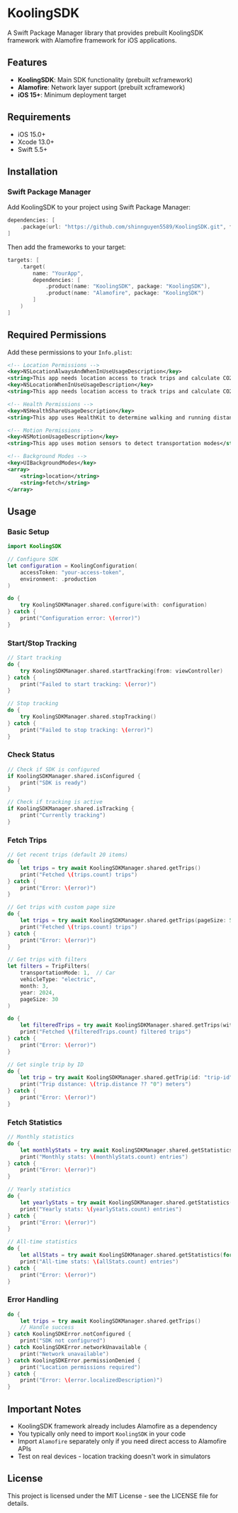 # KoolingSDK

A Swift Package Manager library that provides prebuilt KoolingSDK framework with Alamofire framework for iOS applications.

## Features

- **KoolingSDK**: Main SDK functionality (prebuilt xcframework)
- **Alamofire**: Network layer support (prebuilt xcframework)
- **iOS 15+**: Minimum deployment target

## Requirements

- iOS 15.0+
- Xcode 13.0+
- Swift 5.5+

## Installation

### Swift Package Manager

Add KoolingSDK to your project using Swift Package Manager:

```swift
dependencies: [
    .package(url: "https://github.com/shinnguyen5589/KoolingSDK.git", from: "1.0.0")
]
```

Then add the frameworks to your target:

```swift
targets: [
    .target(
        name: "YourApp",
        dependencies: [
            .product(name: "KoolingSDK", package: "KoolingSDK"),
            .product(name: "Alamofire", package: "KoolingSDK")
        ]
    )
]
```

## Required Permissions

Add these permissions to your `Info.plist`:

```xml
<!-- Location Permissions -->
<key>NSLocationAlwaysAndWhenInUseUsageDescription</key>
<string>This app needs location access to track trips and calculate CO2 emissions</string>
<key>NSLocationWhenInUseUsageDescription</key>
<string>This app needs location access to track trips and calculate CO2 emissions</string>

<!-- Health Permissions -->
<key>NSHealthShareUsageDescription</key>
<string>This app uses HealthKit to determine walking and running distances</string>

<!-- Motion Permissions -->
<key>NSMotionUsageDescription</key>
<string>This app uses motion sensors to detect transportation modes</string>

<!-- Background Modes -->
<key>UIBackgroundModes</key>
<array>
    <string>location</string>
    <string>fetch</string>
</array>
```

## Usage

### Basic Setup

```swift
import KoolingSDK

// Configure SDK
let configuration = KoolingConfiguration(
    accessToken: "your-access-token",
    environment: .production
)

do {
    try KoolingSDKManager.shared.configure(with: configuration)
} catch {
    print("Configuration error: \(error)")
}
```

### Start/Stop Tracking

```swift
// Start tracking
do {
    try KoolingSDKManager.shared.startTracking(from: viewController)
} catch {
    print("Failed to start tracking: \(error)")
}

// Stop tracking
do {
    try KoolingSDKManager.shared.stopTracking()
} catch {
    print("Failed to stop tracking: \(error)")
}
```

### Check Status

```swift
// Check if SDK is configured
if KoolingSDKManager.shared.isConfigured {
    print("SDK is ready")
}

// Check if tracking is active
if KoolingSDKManager.shared.isTracking {
    print("Currently tracking")
}
```

### Fetch Trips

```swift
// Get recent trips (default 20 items)
do {
    let trips = try await KoolingSDKManager.shared.getTrips()
    print("Fetched \(trips.count) trips")
} catch {
    print("Error: \(error)")
}

// Get trips with custom page size
do {
    let trips = try await KoolingSDKManager.shared.getTrips(pageSize: 50)
    print("Fetched \(trips.count) trips")
} catch {
    print("Error: \(error)")
}

// Get trips with filters
let filters = TripFilters(
    transportationMode: 1,  // Car
    vehicleType: "electric",
    month: 3,
    year: 2024,
    pageSize: 30
)

do {
    let filteredTrips = try await KoolingSDKManager.shared.getTrips(with: filters)
    print("Fetched \(filteredTrips.count) filtered trips")
} catch {
    print("Error: \(error)")
}

// Get single trip by ID
do {
    let trip = try await KoolingSDKManager.shared.getTrip(id: "trip-id")
    print("Trip distance: \(trip.distance ?? "0") meters")
} catch {
    print("Error: \(error)")
}
```

### Fetch Statistics

```swift
// Monthly statistics
do {
    let monthlyStats = try await KoolingSDKManager.shared.getStatistics(for: .month)
    print("Monthly stats: \(monthlyStats.count) entries")
} catch {
    print("Error: \(error)")
}

// Yearly statistics  
do {
    let yearlyStats = try await KoolingSDKManager.shared.getStatistics(for: .year)
    print("Yearly stats: \(yearlyStats.count) entries")
} catch {
    print("Error: \(error)")
}

// All-time statistics
do {
    let allStats = try await KoolingSDKManager.shared.getStatistics(for: .all)
    print("All-time stats: \(allStats.count) entries")
} catch {
    print("Error: \(error)")
}
```

### Error Handling

```swift
do {
    let trips = try await KoolingSDKManager.shared.getTrips()
    // Handle success
} catch KoolingSDKError.notConfigured {
    print("SDK not configured")
} catch KoolingSDKError.networkUnavailable {
    print("Network unavailable")
} catch KoolingSDKError.permissionDenied {
    print("Location permissions required")
} catch {
    print("Error: \(error.localizedDescription)")
}
```

## Important Notes

- KoolingSDK framework already includes Alamofire as a dependency
- You typically only need to import `KoolingSDK` in your code
- Import `Alamofire` separately only if you need direct access to Alamofire APIs
- Test on real devices - location tracking doesn't work in simulators

## License

This project is licensed under the MIT License - see the LICENSE file for details.
